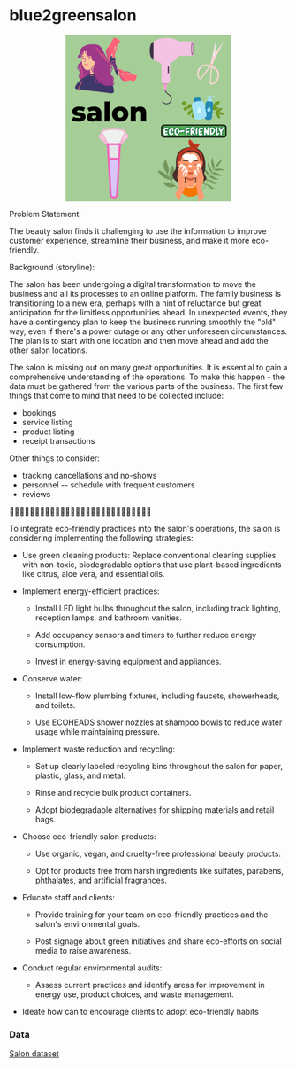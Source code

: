 # blue2greensalon

<p align="center">
<img src = "/assets/blue2greensalon.gif" alt="salon" width="300" height="300" 
        style="display: block; margin: 0 auto"/>
</p>

Problem Statement:

The beauty salon finds it challenging to use the information to improve customer experience, streamline their business, and make it more eco-friendly. 

Background (storyline):

The salon has been undergoing a digital transformation to move the business and all its processes to an online platform. The family business is transitioning to a new era, perhaps with a hint of reluctance but great anticipation for the limitless opportunities ahead. In unexpected events, they have a contingency plan to keep the business running smoothly the "old" way, even if there's a power outage or any other unforeseen circumstances. The plan is to start with one location and then move ahead and add the other salon locations.

The salon is missing out on many great opportunities. It is essential to gain a comprehensive understanding of the operations. To make this happen - the data must be gathered from the various parts of the business. The first few things that come to mind that need to be collected include:
- bookings
- service listing
- product listing
- receipt transactions

Other things to consider:
- tracking cancellations and no-shows
- personnel -- schedule with frequent customers
- reviews

🌿🌿🌿🌿🌿🌿🌿🌿🌿🌿🌿🌿🌿🌿🌿🌿🌿🌿🌿🌿🌿🌿🌿🌿🌿🌿🌿🌿 <br>

To integrate eco-friendly practices into the salon's operations, the salon is considering implementing the following strategies:

- Use green cleaning products: Replace conventional cleaning supplies with non-toxic, biodegradable options that use plant-based ingredients like citrus, aloe vera, and essential oils.

- Implement energy-efficient practices:

  - Install LED light bulbs throughout the salon, including track lighting, reception lamps, and bathroom vanities.

  - Add occupancy sensors and timers to further reduce energy consumption.

  - Invest in energy-saving equipment and appliances.

- Conserve water:

  - Install low-flow plumbing fixtures, including faucets, showerheads, and toilets.
 
  - Use ECOHEADS shower nozzles at shampoo bowls to reduce water usage while maintaining pressure.

- Implement waste reduction and recycling:

  - Set up clearly labeled recycling bins throughout the salon for paper, plastic, glass, and metal.

  - Rinse and recycle bulk product containers.

  - Adopt biodegradable alternatives for shipping materials and retail bags.

- Choose eco-friendly salon products:

  - Use organic, vegan, and cruelty-free professional beauty products.

  - Opt for products free from harsh ingredients like sulfates, parabens, phthalates, and artificial fragrances.

- Educate staff and clients:

  - Provide training for your team on eco-friendly practices and the salon's environmental goals.

  - Post signage about green initiatives and share eco-efforts on social media to raise awareness.

- Conduct regular environmental audits:

  - Assess current practices and identify areas for improvement in energy use, product choices, and waste management.

- Ideate how can to encourage clients to adopt eco-friendly habits



### Data

[Salon dataset](https://www.kaggle.com/datasets/frederickferguson/hair-salon-no-show-data-set?select=Receipt+Transactions0.csv)








